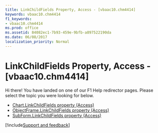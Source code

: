 ```yaml
---
title: LinkChildFields Property, Access - [vbaac10.chm4414]
keywords: vbaac10.chm4414
f1_keywords:
- vbaac10.chm4414
ms.prod: office
ms.assetid: 84082ec1-7b93-459e-9bfb-a897522190da
ms.date: 06/08/2017
localization_priority: Normal
---
```



# LinkChildFields Property, Access - [vbaac10.chm4414]

Hi there! You have landed on one of our F1 Help redirector pages. Please select the topic you were looking for below.

- [Chart.LinkChildFields property (Access)](../api/access.chart.md)
- [ObjectFrame.LinkChildFields property (Access)](https://msdn.microsoft.com/library/f82332c1-2dd0-bd3a-3f63-e84727ea7429%28Office.15%29.aspx)
- [SubForm.LinkChildFields property (Access)](https://msdn.microsoft.com/library/74daa999-e531-88df-117b-ca7b3b6c795f%28Office.15%29.aspx)

[!include[Support and feedback](~/includes/feedback-boilerplate.md)]